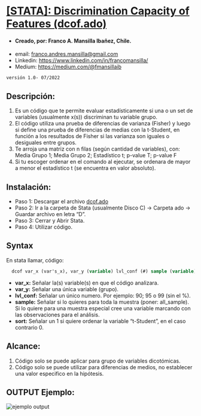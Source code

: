 # [[STATA]: Discrimination Capacity of Features (dcof.ado)](https://drive.google.com/open?id=15rDmvm-mMWcooGO6Rxw0jwr5y76AX3SX&authuser=fmansilla%40fen.uchile.cl&usp=drive_fs) 

- #### Creado, por: Franco A. Mansilla Ibañez, Chile.
- email: franco.andres.mansilla@gmail.com
- Linkedin: https://www.linkedin.com/in/francomansilla/
- Medium: https://medium.com/@fmansillaib

`versión 1.0- 07/2022`

## Descripción: 

1. Es un código que te permite evaluar estadísticamente si una o un set de variables (usualmente x(s)) discriminan tu variable grupo.
2. El código utiliza una prueba de diferencias de varianza (Fisher) y luego si define una prueba de diferencias de medias con la t-Student, en función a los resultados de Fisher si las varianza son iguales o desiguales entre grupos.
3. Te arroja una matriz con n filas (según cantidad de variables), con: Media Grupo 1; Media Grupo 2; Estadístico t; p-value T; p-value F
4. Si tu escoger ordenar en el comando al ejecutar, se ordenara de mayor a menor el estadístico t (se encuentra en valor absoluto).


## Instalación:
- Paso 1: Descargar el archivo [dcof.ado](https://drive.google.com/open?id=15rDmvm-mMWcooGO6Rxw0jwr5y76AX3SX&authuser=fmansilla%40fen.uchile.cl&usp=drive_fs)
- Paso 2: Ir a la carpeta de Stata (usualmente Disco C) -> Carpeta ado -> Guardar archivo en letra “D”.
- Paso 3: Cerrar y Abrir Stata. 
- Paso 4: Utilizar código.

## Syntax 

En stata llamar, código:

```stata
  dcof var_x (var's_x), var_y (variable) lvl_conf (#) sample (variable) sort (#)
```

- **var_x:** Señalar la(s) variable(s) en que el código analizara. 
- **var_y:** Señalar una única variable (grupo).
- **lvl_conf:** Señalar un único numero. Por ejemplo: 90; 95 o 99 (sin el %).
- **sample:** Señalar si lo quieres para toda la muestra (poner: all_sample). Si lo quiere para una muestra especial cree una variable marcando con las observaciones para el análisis. 
- **sort:** Señalar un 1 si quiere ordenar la variable “t-Student”, en el caso contrario 0. 

## Alcance:

1. Código solo se puede aplicar para grupo de variables dicotómicas. 
2. Código solo se puede utilizar para diferencias de medios, no establecer una valor especifico en la hipótesis. 

## OUTPUT Ejemplo:
![ejemplo output](https://github.com/fmansillaib/stata_Finesse/blob/main/1.ejemplo_output.png)

